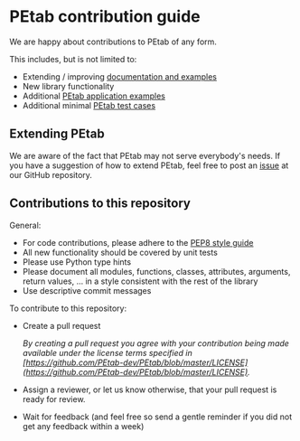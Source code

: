 # PEtab contribution guide

We are happy about contributions to PEtab of any form.

This includes, but is not limited to:

* Extending / improving
  [documentation and examples](https://petab.readthedocs.io/en/latest/)
* New library functionality
* Additional
  [PEtab application examples](https://github.com/Benchmarking-Initiative/Benchmark-Models-PEtab)
* Additional minimal
  [PEtab test cases](https://github.com/PEtab-dev/petab_test_suite)


## Extending PEtab

We are aware of the fact that PEtab may not serve everybody's needs. If you
have a suggestion of how to extend PEtab, feel free to post an
[issue](https://github.com/PEtab-dev/PEtab/issues) at our GitHub repository.


## Contributions to this repository

General:

* For code contributions, please adhere to the
  [PEP8 style guide](https://www.python.org/dev/peps/pep-0008/)
* All new functionality should be covered by unit tests
* Please use Python type hints
* Please document all modules, functions, classes, attributes, arguments,
  return values, ... in a style consistent with the rest of the library
* Use descriptive commit messages

To contribute to this repository:

* Create a pull request

  *By creating a pull request you agree with your contribution being made
  available under the license terms specified in
  [https://github.com/PEtab-dev/PEtab/blob/master/LICENSE](https://github.com/PEtab-dev/PEtab/blob/master/LICENSE).*

* Assign a reviewer, or let us know otherwise, that your pull request is ready
  for review.

* Wait for feedback (and feel free so send a gentle reminder if you did not
  get any feedback within a week)
